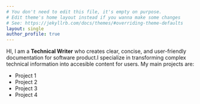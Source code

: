 ```yaml
---
# You don't need to edit this file, it's empty on purpose.
# Edit theme's home layout instead if you wanna make some changes
# See: https://jekyllrb.com/docs/themes/#overriding-theme-defaults
layout: single
author_profile: true
---  
```



HI, I am a **Technical Writer** who creates clear, concise, and user-friendly documentation for software product.I specialize in transforming complex technical information into accesible content for users.
My main projects are:  
- Project 1
- Project 2
- Project 3
- Project 4
